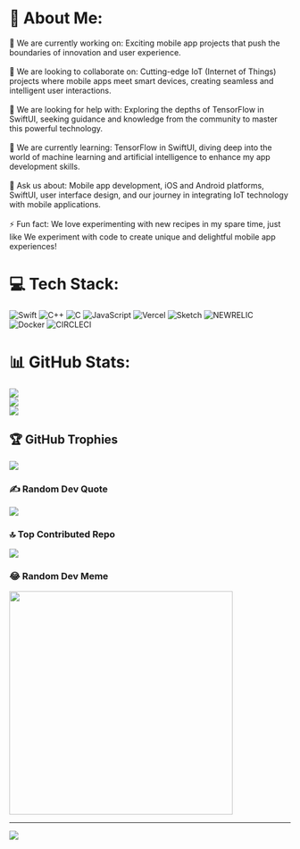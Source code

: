 # 💫 About Me:
🔭 We are currently working on: Exciting mobile app projects that push the boundaries of innovation and user experience.<br><br>👯 We are looking to collaborate on: Cutting-edge IoT (Internet of Things) projects where mobile apps meet smart devices, creating seamless and intelligent user interactions.<br><br>🤝 We are looking for help with: Exploring the depths of TensorFlow in SwiftUI, seeking guidance and knowledge from the community to master this powerful technology.<br><br>🌱 We are currently learning: TensorFlow in SwiftUI, diving deep into the world of machine learning and artificial intelligence to enhance my app development skills.<br><br>💬 Ask us about: Mobile app development, iOS and Android platforms, SwiftUI, user interface design, and our journey in integrating IoT technology with mobile applications.<br><br>⚡ Fun fact: We love experimenting with new recipes in my spare time, just like We experiment with code to create unique and delightful mobile app experiences!


# 💻 Tech Stack:
![Swift](https://img.shields.io/badge/swift-F54A2A?style=for-the-badge&logo=swift&logoColor=white) ![C++](https://img.shields.io/badge/c++-%2300599C.svg?style=for-the-badge&logo=c%2B%2B&logoColor=white) ![C](https://img.shields.io/badge/c-%2300599C.svg?style=for-the-badge&logo=c&logoColor=white) ![JavaScript](https://img.shields.io/badge/javascript-%23323330.svg?style=for-the-badge&logo=javascript&logoColor=%23F7DF1E) ![Vercel](https://img.shields.io/badge/vercel-%23000000.svg?style=for-the-badge&logo=vercel&logoColor=white) ![Sketch](https://img.shields.io/badge/Sketch-FFB387?style=for-the-badge&logo=sketch&logoColor=black) ![NEWRELIC](https://img.shields.io/badge/newrelic-1CE783.svg?style=for-the-badge&logo=newrelic&logoColor=white&color=%231CE783) ![Docker](https://img.shields.io/badge/docker-%230db7ed.svg?style=for-the-badge&logo=docker&logoColor=white) ![CIRCLECI](https://img.shields.io/badge/CIRCLECI-02303A.svg?style=for-the-badge&logo=CIRCLECI&logoColor=white&color=%23343434)
# 📊 GitHub Stats:
![](https://github-readme-stats.vercel.app/api?username=cizodevahm&theme=default&hide_border=false&include_all_commits=false&count_private=false)<br/>
![](https://github-readme-streak-stats.herokuapp.com/?user=cizodevahm&theme=default&hide_border=false)<br/>
![](https://github-readme-stats.vercel.app/api/top-langs/?username=cizodevahm&theme=default&hide_border=false&include_all_commits=false&count_private=false&layout=compact)

## 🏆 GitHub Trophies
![](https://github-profile-trophy.vercel.app/?username=cizodevahm&theme=radical&no-frame=false&no-bg=true&margin-w=4)

### ✍️ Random Dev Quote
![](https://quotes-github-readme.vercel.app/api?type=horizontal&theme=radical)

### 🔝 Top Contributed Repo
![](https://github-contributor-stats.vercel.app/api?username=cizodevahm&limit=5&theme=dark&combine_all_yearly_contributions=true)

### 😂 Random Dev Meme
<img src='https://randommeme-five.vercel.app/' style="height: 400px;"/>

---
[![](https://visitcount.itsvg.in/api?id=cizodevahm&icon=0&color=0)](https://visitcount.itsvg.in)

<!-- Proudly created with GPRM ( https://gprm.itsvg.in ) -->
